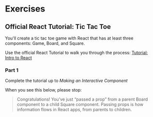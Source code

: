 # Exercises

## Official React Tutorial: Tic Tac Toe

You'll create a tic tac toe game with React that has at least three components: Game, Board, and Square.

Use the official React Tutorial to walk you through the process: [Tutorial: Intro to React](https://facebook.github.io/react/tutorial/tutorial.html)

### Part 1

Complete the tutorial up to _Making an Interactive Component_

When you see this below, please stop:
> Congratulations! You’ve just “passed a prop” from a parent Board component to a child Square component. Passing props is how information flows in React apps, from parents to children.
<!--
### Part 2

Complete the tutorial up to _Developer Tools_

When you see this below, please stop:
> The React DevTools let you check the props and state of your React components.

### Part 3

Complete the tutorial up through _Completing the Game_

When you see this below, please stop:
> Congratulations! You now have a working tic-tac-toe game. And you’ve just learned the basics of React too. So you’re probably the real winner here.

### Part 4

Redo the version from the React Tutorial again, from scratch. Make the following changes:

* Create a new React app with `create-react-app`
* Create a `components` folder
* Make a .jsx file for each of the components you created with the tutorial
-->
